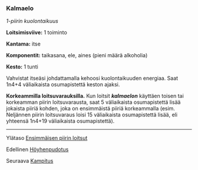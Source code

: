 ### Kalmaelo

*1-piirin kuolontaikuus*

**Loitsimisviive:** 1 toiminto

**Kantama:** itse

**Komponentit:** taikasana, ele, aines (pieni määrä alkoholia)

**Kesto:** 1 tunti

Vahvistat itseäsi johdattamalla kehoosi kuolontaikuuden energiaa.
Saat 1n4+4 väliaikaista osumapistettä keston ajaksi.

**Korkeammilla loitsuvarauksilla.** Kun loitsit ***kalmaelon***
käyttäen toisen tai korkeamman piirin loitsuvarausta, saat 5
väliaikaista osumapistettä lisää jokaista piiriä kohden, joka
on ensimmäistä piiriä korkeammalla (esim. Neljännen piirin
loitsuvaraus loisi 15 väliaikaista osumapistettä lisää, eli yhteensä
1n4+19 väliaikaista osumapistettä).

----

Ylätaso [Ensimmäisen piirin loitsut](1_piirin_loitsut.md)

Edellinen [Höyhenpudotus](Höyhenpudotus.md)

Seuraava [Kampitus](Kampitus.md)